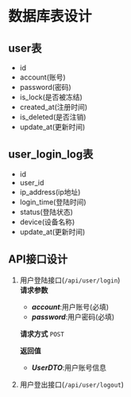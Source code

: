 # 数据库表设计

## user表

* id
* account(账号)
* password(密码)
* is_lock(是否被冻结)
* created_at(注册时间)
* is_deleted(是否注销)
* update_at(更新时间)

## user_login_log表

* id
* user_id
* ip_address(ip地址)
* login_time(登陆时间)
* status(登陆状态)
* device(设备名称)
* update_at(更新时间)

## API接口设计

1. 用户登陆接口(`/api/user/login`)  
    **请求参数**
    - ***account***:用户账号(必填)
    - ***password***:用户密码(必填)

    **请求方式**
    `POST`

    **返回值**
    - ***UserDTO***:用户账号信息
2. 用户登出接口(`/api/user/logout`)



